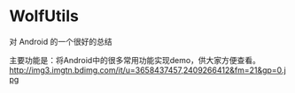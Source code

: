 # WolfUtils

对 Android 的一个很好的总结

主要功能是：将Android中的很多常用功能实现demo，供大家方便查看。
http://img3.imgtn.bdimg.com/it/u=3658437457,2409266412&fm=21&gp=0.jpg
